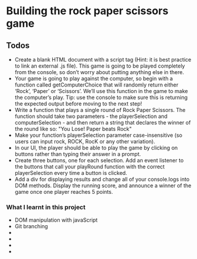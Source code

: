 # Building the rock paper scissors game


## Todos
<ul>
    <li>Create a blank HTML document with a script tag (Hint: it is best practice to link an external .js file). This game is going to be played completely from the console, so don’t worry about putting anything else in there.</li>
    <li>
Your game is going to play against the computer, so begin with a function called getComputerChoice that will randomly return either ‘Rock’, ‘Paper’ or ‘Scissors’. We’ll use this function in the game to make the computer’s play. Tip: use the console to make sure this is returning the expected output before moving to the next step!
    </li>
    <li>
Write a function that plays a single round of Rock Paper Scissors. The function should take two parameters - the playerSelection and computerSelection - and then return a string that declares the winner of the round like so: "You Lose! Paper beats Rock"
    </li>
    <li>
Make your function’s playerSelection parameter case-insensitive (so users can input rock, ROCK, RocK or any other variation).
    </li>
    <li>In our UI, the player should be able to play the game by clicking on buttons rather than typing their answer in a prompt.
</li>
    <li>Create three buttons, one for each selection. Add an event listener to the buttons that call your playRound function with the correct playerSelection every time a button is clicked.</li>
    <li>Add a div for displaying results and change all of your console.logs into DOM methods.
Display the running score, and announce a winner of the game once one player reaches 5 points.</li>
</ul>
<h3> What I learnt in this project </h3>
<ul>
    <li> DOM manipulation with javaScript</li>
    <li> Git branching</li>
    <li></li>
    <li></li>
    <li></li>
    <li></li>
</ul>